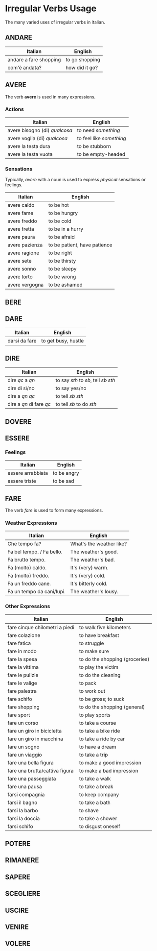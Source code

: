# Irregular Verbs Usage

The many varied uses of irregular verbs in Italian.

## ANDARE

| Italian                | English        |
|------------------------|----------------|
| andare a fare shopping | to go shopping |
| com'è andata?          | how did it go? |

## AVERE

The verb **avere** is used in many expressions.

### Actions

| Italian                       | English                  |
|-------------------------------|--------------------------|
| avere bisogno (di) *qualcosa* | to need *something*      |
| avere voglia (di) *qualcosa*  | to feel like *something* |
| avere la testa dura           | to be stubborn           |
| avere la testa vuota          | to be empty-headed       |

### Sensations

Typically, _avere_ with a noun is used to express _physical_ sensations or feelings.

| Italian        | English                      |
|----------------|------------------------------|
| avere caldo    | to be hot                    |
| avere fame     | to be hungry                 |
| avere freddo   | to be cold                   |
| avere fretta   | to be in a hurry             |
| avere paura    | to be afraid                 |
| avere pazienza | to be patient, have patience |
| avere ragione  | to be right                  |
| avere sete     | to be thirsty                |
| avere sonno    | to be sleepy                 |
| avere torto    | to be wrong                  |
| avere vergogna | to be ashamed                |

## BERE

## DARE

| Italian       | English             |
|---------------|---------------------|
| darsi da fare | to get busy, hustle |

## DIRE

| Italian                  | English                               |
|--------------------------|---------------------------------------|
| dire _qc_ a _qn_         | to say _sth_ to _sb_, tell _sb_ _sth_ |
| dire di sì/no            | to say yes/no                         |
| dire a _qn_ _qc_         | to tell _sb_ _sth_                    |
| dire a _qn_ di fare _qc_ | to tell _sb_ to do _sth_              |

## DOVERE

## ESSERE

### Feelings

| Italian           | English     |
|-------------------|-------------|
| essere arrabbiata | to be angry |
| essere triste     | to be sad   |

## FARE

The verb _fare_ is used to form many expressions.

### Weather Expressions

| Italian                   | English                  |
|---------------------------|--------------------------|
| Che tempo fa?             | What's the weather like? |
| Fa bel tempo. / Fa bello. | The weather's good.      |
| Fa brutto tempo.          | The weather's bad.       |
| Fa (molto) caldo.         | It's (very) warm.        |
| Fa (molto) freddo.        | It's (very) cold.        |
| Fa un freddo cane.        | It's bitterly cold.      |
| Fa un tempo da cani/lupi. | The weather's lousy.     |

### Other Expressions

| Italian                        | English                        |
|--------------------------------|--------------------------------|
| fare cinque chilometri a piedi | to walk five kilometers        |
| fare colazione                 | to have breakfast              |
| fare fatica                    | to struggle                    |
| fare in modo                   | to make sure                   |
| fare la spesa                  | to do the shopping (groceries) |
| fare la vittima                | to play the victim             |
| fare le pulizie                | to do the cleaning             |
| fare le valige                 | to pack                        |
| fare palestra                  | to work out                    |
| fare schifo                    | to be gross; to suck           |
| fare shopping                  | to do the shopping (general)   |
| fare sport                     | to play sports                 |
| fare un corso                  | to take a course               |
| fare un giro in bicicletta     | to take a bike ride            |
| fare un giro in macchina       | to take a ride by car          |
| fare un sogno                  | to have a dream                |
| fare un viaggio                | to take a trip                 |
| fare una bella figura          | to make a good impression      |
| fare una brutta/cattiva figura | to make a bad impression       |
| fare una passeggiata           | to take a walk                 |
| fare una pausa                 | to take a break                |
| farsi compagnia                | to keep company                |
| farsi il bagno                 | to take a bath                 |
| farsi la barbo                 | to shave                       |
| farsi la doccia                | to take a shower               |
| farsi schifo                   | to disgust oneself             |

## POTERE

## RIMANERE

## SAPERE

## SCEGLIERE

## USCIRE

## VENIRE

## VOLERE
